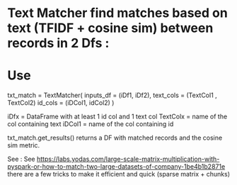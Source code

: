 # Text Matcher find matches based on text (TFIDF + cosine sim) between records in 2 Dfs :

# Use
txt_match = TextMatcher( inputs_df = (iDf1, iDf2),
             text_cols = (TextCol1 , TextCol2)
             id_cols = (iDCol1, idCol2)
            )

iDfx = DataFrame with at least 1 id col and 1 text col
TextColx = name of the col containing text
iDCol1 = name of the col containing id

txt_match.get_results() returns a DF with matched records and the cosine sim metric.

See : See https://labs.yodas.com/large-scale-matrix-multiplication-with-pyspark-or-how-to-match-two-large-datasets-of-company-1be4b1b2871e
there are a few tricks to make it efficient and quick (sparse matrix + chunks)




